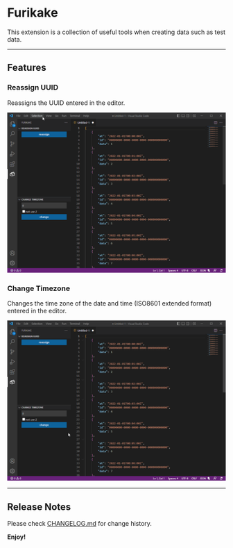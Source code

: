 # Furikake

This extension is a collection of useful tools when creating data such as test data.

---

## Features

### Reassign UUID

Reassigns the UUID entered in the editor.

![reassign-UUID.gif](./images/reassign-UUID.gif)

### Change Timezone

Changes the time zone of the date and time (ISO8601 extended format) entered in the editor.

![change-timezone.gif](./images/change-timezone.gif)

---

## Release Notes

Please check [CHANGELOG.md](./CHANGELOG.md) for change history.

**Enjoy!**
